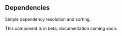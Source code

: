 ## Dependencies

Simple dependency resolution and sorting.

This component is in beta, documentation coming soon.
